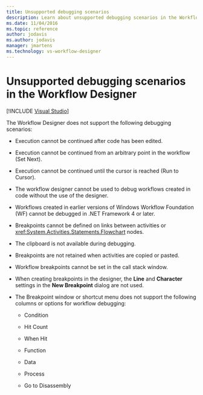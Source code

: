 ```yaml
---
title: Unsupported debugging scenarios
description: Learn about unsupported debugging scenarios in the Workflow Designer, for example, "Execution cannot be continued after code has been edited."
ms.date: 11/04/2016
ms.topic: reference
author: jodavis
ms.author: jodavis
manager: jmartens
ms.technology: vs-workflow-designer
---
```

# Unsupported debugging scenarios in the Workflow Designer

 [!INCLUDE [Visual Studio](~/includes/applies-to-version/vs-windows-only.md)]

The Workflow Designer does not support the following debugging scenarios:

- Execution cannot be continued after code has been edited.

- Execution cannot be continued from an arbitrary point in the workflow (Set Next).

- Execution cannot be continued until the cursor is reached (Run to Cursor).

- The workflow designer cannot be used to debug workflows created in code without the use of the designer.

- Workflows created in earlier versions of Windows Workflow Foundation (WF) cannot be debugged in .NET Framework 4 or later.

- Breakpoints cannot be defined on links between activities or <xref:System.Activities.Statements.Flowchart> nodes.

- The clipboard is not available during debugging.

- Breakpoints are not retained when activities are copied or pasted.

- Workflow breakpoints cannot be set in the call stack window.

- When creating breakpoints in the designer, the **Line** and **Character** settings in the **New Breakpoint** dialog are not used.

- The Breakpoint window or shortcut menu does not support the following columns or options for workflow debugging:

  - Condition

  - Hit Count

  - When Hit

  - Function

  - Data

  - Process

  - Go to Disassembly
